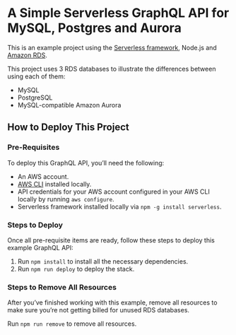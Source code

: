 <!--
title: 'A Simple Serverless GraphQL API for MySQL, Postgres and Aurora'
description: 'This is an example project that uses 3 RDS databases to illustrate the differences between using each of them'
layout: Doc
framework: v1
platform: AWS
language: nodeJS
authorLink: ’https://github.com/chief-wizard'
authorName: ‘Chief Wizard’
authorAvatar: ‘https://avatars3.githubusercontent.com/u/40777040?v=4&s=140
-->

# A Simple Serverless GraphQL API for MySQL, Postgres and Aurora

This is an example project using the [Serverless framework](https://serverless.com/framework/), Node.js and [Amazon RDS](https://aws.amazon.com/rds/).

This project uses 3 RDS databases to illustrate the differences between using each of them:

* MySQL
* PostgreSQL
* MySQL-compatible Amazon Aurora

## How to Deploy This Project

### Pre-Requisites

To deploy this GraphQL API, you’ll need the following:

* An AWS account.
* [AWS CLI](https://aws.amazon.com/cli/) installed locally.
* API credentials for your AWS account configured in your AWS CLI locally by running `aws configure`.
* Serverless framework installed locally via `npm -g install serverless`.

### Steps to Deploy

Once all pre-requisite items are ready, follow these steps to deploy this example GraphQL API:

1. Run `npm install` to install all the necessary dependencies.
2. Run `npm run deploy` to deploy the stack.

### Steps to Remove All Resources

After you’ve finished working with this example, remove all resources to make sure you’re not getting billed for unused RDS databases.

Run `npm run remove` to remove all resources.
